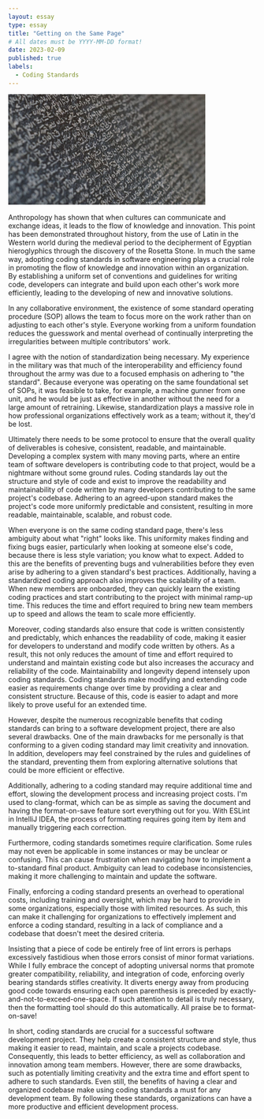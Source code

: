 ```yaml
---
layout: essay
type: essay
title: "Getting on the Same Page"
# All dates must be YYYY-MM-DD format!
date: 2023-02-09
published: true
labels:
  - Coding Standards
---
```


<img width="400px" class="rounded float-end pe-4" src="/img/essayPics/rosetta_stone.jpeg">

Anthropology has shown that when cultures can communicate and exchange ideas, it leads to the flow of knowledge and innovation.  This point has been demonstrated throughout history, from the use of Latin in the Western world during the medieval period to the decipherment of Egyptian hieroglyphics through the discovery of the Rosetta Stone.  In much the same way, adopting coding standards in software engineering plays a crucial role in promoting the flow of knowledge and innovation within an organization.  By establishing a uniform set of conventions and guidelines for writing code, developers can integrate and build upon each other's work more efficiently, leading to the developing of new and innovative solutions.

In any collaborative environment, the existence of some standard operating procedure (SOP) allows the team to focus more on the work rather than on adjusting to each other's style.  Everyone working from a uniform foundation reduces the guesswork and mental overhead of continually interpreting the irregularities between multiple contributors' work.  

I agree with the notion of standardization being necessary.   My experience in the military was that much of the interoperability and efficiency found throughout the army was due to a focused emphasis on adhering to "the standard".  Because everyone was operating on the same foundational set of SOPs, it was feasible to take, for example, a machine gunner from one unit, and he would be just as effective in another without the need for a large amount of retraining.  Likewise, standardization plays a massive role in how professional organizations effectively work as a team; without it, they'd be lost.

Ultimately there needs to be some protocol to ensure that the overall quality of deliverables is cohesive, consistent, readable, and maintainable.  Developing a complex system with many moving parts, where an entire team of software developers is contributing code to that project, would be a nightmare without some ground rules.  Coding standards lay out the structure and style of code and exist to improve the readability and maintainability of code written by many developers contributing to the same project's codebase.  Adhering to an agreed-upon standard makes the project's code more uniformly predictable and consistent, resulting in more readable, maintainable, scalable, and robust code.

When everyone is on the same coding standard page, there's less ambiguity about what "right" looks like.  This uniformity makes finding and fixing bugs easier, particularly when looking at someone else's code, because there is less style variation; you know what to expect.  Added to this are the benefits of preventing bugs and vulnerabilities before they even arise by adhering to a given standard's best practices.  Additionally, having a standardized coding approach also improves the scalability of a team.  When new members are onboarded, they can quickly learn the existing coding practices and start contributing to the project with minimal ramp-up time.  This reduces the time and effort required to bring new team members up to speed and allows the team to scale more efficiently.

Moreover, coding standards also ensure that code is written consistently and predictably, which enhances the readability of code, making it easier for developers to understand and modify code written by others.  As a result, this not only reduces the amount of time and effort required to understand and maintain existing code but also increases the accuracy and reliability of the code.  Maintainability and longevity depend intensely upon coding standards.  Coding standards make modifying and extending code easier as requirements change over time by providing a clear and consistent structure.  Because of this, code is easier to adapt and more likely to prove useful for an extended time.  

However, despite the numerous recognizable benefits that coding standards can bring to a software development project, there are also several drawbacks.  One of the main drawbacks for me personally is that conforming to a given coding standard may limit creativity and innovation.  In addition, developers may feel constrained by the rules and guidelines of the standard, preventing them from exploring alternative solutions that could be more efficient or effective.

Additionally, adhering to a coding standard may require additional time and effort, slowing the development process and increasing project costs.  I'm used to clang-format, which can be as simple as saving the document and having the format-on-save feature sort everything out for you.  With ESLint in  IntelliJ IDEA, the process of formatting requires going item by item and manually triggering each correction.  

Furthermore, coding standards sometimes require clarification.  Some rules may not even be applicable in some instances or may be unclear or confusing.  This can cause frustration when navigating how to implement a to-standard final product.  Ambiguity can lead to codebase inconsistencies, making it more challenging to maintain and update the software.  

Finally, enforcing a coding standard presents an overhead to operational costs, including training and oversight, which may be hard to provide in some organizations, especially those with limited resources.  As such, this can make it challenging for organizations to effectively implement and enforce a coding standard, resulting in a lack of compliance and a codebase that doesn't meet the desired criteria.

Insisting that a piece of code be entirely free of lint errors is perhaps excessively fastidious when those errors consist of minor format variations.  While I fully embrace the concept of adopting universal norms that promote greater compatibility, reliability, and integration of code, enforcing overly bearing standards stifles creativity.  It diverts energy away from producing good code towards ensuring each open parenthesis is preceded by exactly-and-not-to-exceed-one-space.  If such attention to detail is truly necessary, then the formatting tool should do this automatically.  All praise be to format-on-save!

In short, coding standards are crucial for a successful software development project.  They help create a consistent structure and style, thus making it easier to read, maintain, and scale a projects codebase.  Consequently, this leads to better efficiency, as well as collaboration and innovation among team members.  However, there are some drawbacks, such as potentially limiting creativity and the extra time and effort spent to adhere to such standards.  Even still, the benefits of having a clear and organized codebase make using coding standards a must for any development team.  By following these standards, organizations can have a more productive and efficient development process.
